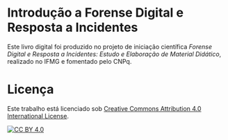 # Introdução a Forense Digital e Resposta a Incidentes

Este livro digital foi produzido no projeto de iniciação científica _Forense Digital e Resposta a Incidentes: Estudo e Elaboração de Material Didático_, realizado no IFMG e fomentado pelo CNPq.

# Licença

Este trabalho está licenciado sob [Creative Commons Attribution 4.0 International License][cc-by].

[![CC BY 4.0][cc-by-image]][cc-by]

[cc-by]: http://creativecommons.org/licenses/by/4.0/
[cc-by-image]: https://i.creativecommons.org/l/by/4.0/88x31.png
[cc-by-shield]: https://img.shields.io/badge/License-CC%20BY%204.0-lightgrey.svg
